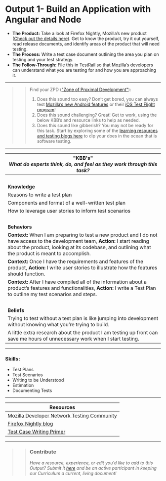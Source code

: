 # Output 1- Build an Application with Angular and Node

- **The Product:** Take a look at Firefox Nightly, Mozilla’s new product ([Check out the details here](https://www.mozilla.org/en-US/firefox/channel/desktop/#nightly)). Get to know the product, try it out yourself, read release documents, and identify areas of the product that will need testing.   <br>
- **The Process:** Write a test case document outlining the area you plan on testing and your test strategy.   <br>
- **The Follow-Through:** File this in TestRail so that Mozilla’s developers can understand what you are testing for and how you are approaching it. 

-----------------------------------------------------------
>> Find your ZPD (["Zone of Proximal Development"](https://en.wikipedia.org/wiki/Zone_of_proximal_development)): 
>> 
>> 1. Does this sound too easy? Don’t get bored, you can always test [Mozilla’s new Android features](https://www.mozilla.org/en-US/firefox/channel/android/) or their [iOS Test Flight program](https://www.mozilla.org/en-US/firefox/channel/android/)!
>> 2. Does this sound challenging? Great! Get to work, using the below KBB’s and resource links to help as needed. 
>>  3. Does this sound like gibberish? You may not be ready for this task. Start by exploring some of the [learning resources and testing blogs here](http://www.asktester.com/online-resources-to-learn-software-testing/) to dip your does in the ocean that is software testing.

----------------------------------------------------------------

| **"KBB's"** <br> _What do experts think, do, and feel as they work through this task?_|
|----------|
| </br>| 
| **Knowledge**	| 
| Reasons to write a test plan 	|  
| Components and format of a well-written test plan | 
| How to leverage user stories to inform test scenarios	|
| </br> | 
| **Behaviors** 	| 
|  **Context:** When I am preparing to test a new product and I do not have access to the development team, **Action:** I start reading about the product, looking at its codebase, and outlining what the product is meant to accomplish.  	|  
| **Context:** Once I have the requirements and features of the product, **Action:** I write user stories to illustrate how the features should function. 	|
| **Context:** After I have compiled all of the information about a product’s features and functionalities, **Action:** I write a Test Plan to outline my test scenarios and steps.  |  
| </br> | 
| **Beliefs**	| 
| Trying to test without a test plan is like jumping into development without knowing what you’re trying to build.  |  
| A little extra research about the product I am testing up front can save me hours of unnecessary work when I start testing.|  


------
### Skills: 
* Test Plans 
* Test Scenarios
* Writing to be Understood
* Estimation
* Documenting Tests


------


| Resources|       	
|----------|
| [Mozilla Developer Network Testing Community](https://quality.mozilla.org/)|
| [Firefox Nightly blog](https://blog.nightly.mozilla.org/)|
| [Test Case Writing Primer](https://developer.mozilla.org/en-US/docs/Mozilla/QA/Test_Case_Writing_Primer)|

---- 

>> ### Contribute
>> _Have a resource, experience, or edit you'd like to add to this Output? Submit it [here](https://docs.google.com/a/andela.com/forms/d/e/1FAIpQLSeiwit-7JW3UScG9ItDX9DUZZnlCwdpo7aWruahsPKNJ_6JOA/viewform?usp=sf_link) and be an active participant in keeping our Curriculum a current, living document!_

